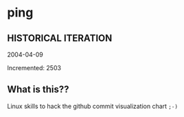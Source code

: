 # ping

## HISTORICAL ITERATION
2004-04-09

Incremented: 2503

## What is this?? 
Linux skills to hack the github commit visualization chart `;-)`
